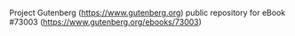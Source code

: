 Project Gutenberg (https://www.gutenberg.org) public repository
for eBook #73003 (https://www.gutenberg.org/ebooks/73003)

